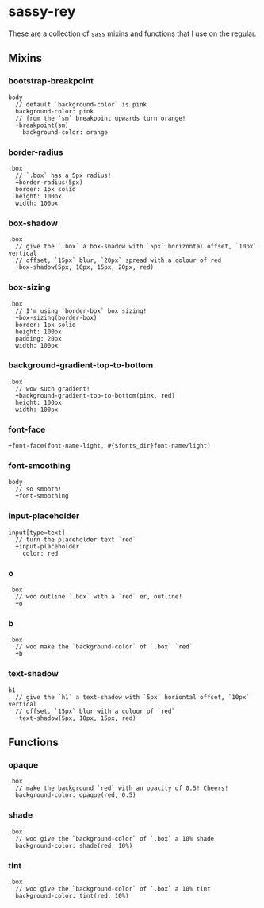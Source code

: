 # sassy-rey

These are a collection of `sass` mixins and functions that I use on the regular.

## Mixins

### bootstrap-breakpoint

```
body
  // default `background-color` is pink
  background-color: pink
  // from the `sm` breakpoint upwards turn orange!
  +breakpoint(sm)
    background-color: orange
```

### border-radius

```
.box
  // `.box` has a 5px radius!
  +border-radius(5px)
  border: 1px solid
  height: 100px
  width: 100px
```

### box-shadow

```
.box
  // give the `.box` a box-shadow with `5px` horizontal offset, `10px` vertical
  // offset, `15px` blur, `20px` spread with a colour of red
  +box-shadow(5px, 10px, 15px, 20px, red)
```

### box-sizing

```
.box
  // I'm using `border-box` box sizing!
  +box-sizing(border-box)
  border: 1px solid
  height: 100px
  padding: 20px
  width: 100px
```

### background-gradient-top-to-bottom

```
.box
  // wow such gradient!
  +background-gradient-top-to-bottom(pink, red)
  height: 100px
  width: 100px
```

### font-face

```
+font-face(font-name-light, #{$fonts_dir}font-name/light)
```


### font-smoothing

```
body
  // so smooth!
  +font-smoothing
```

### input-placeholder

```
input[type=text]
  // turn the placeholder text `red`
  +input-placeholder
    color: red
```


### o

```
.box
  // woo outline `.box` with a `red` er, outline!
  +o
```

### b

```
.box
  // woo make the `background-color` of `.box` `red`
  +b
```

### text-shadow

```
h1
  // give the `h1` a text-shadow with `5px` horiontal offset, `10px` vertical
  // offset, `15px` blur with a colour of `red`
  +text-shadow(5px, 10px, 15px, red)
```

## Functions

### opaque

```
.box
  // make the background `red` with an opacity of 0.5! Cheers!
  background-color: opaque(red, 0.5)
```

### shade

```
.box
  // woo give the `background-color` of `.box` a 10% shade
  background-color: shade(red, 10%)
```

### tint

```
.box
  // woo give the `background-color` of `.box` a 10% tint
  background-color: tint(red, 10%)
```
